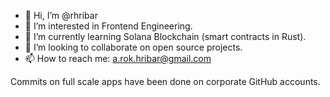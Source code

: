 - 👋 Hi, I’m @rhribar
- 👀 I’m interested in Frontend Engineering.
- 🌱 I’m currently learning Solana Blockchain (smart contracts in Rust).
- 💞️ I’m looking to collaborate on open source projects.
- 📫 How to reach me: a.rok.hribar@gmail.com

Commits on full scale apps have been done on corporate GitHub accounts.
<!---
rhribar/rhribar is a ✨ special ✨ repository because its `README.md` (this file) appears on your GitHub profile.
You can click the Preview link to take a look at your changes.
--->
